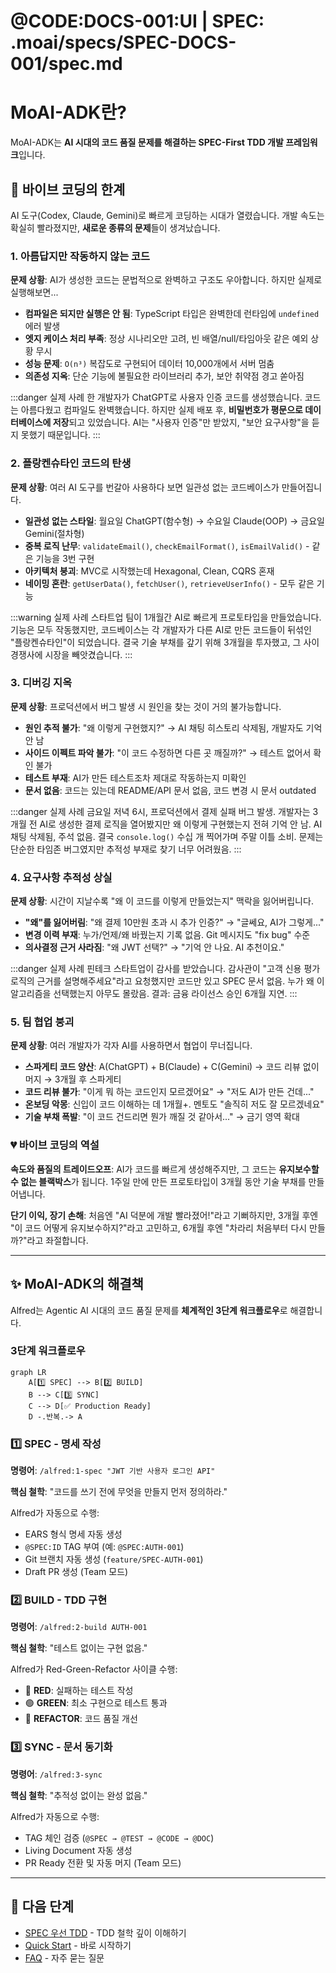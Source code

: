 # @CODE:DOCS-001:UI | SPEC: .moai/specs/SPEC-DOCS-001/spec.md

# MoAI-ADK란?

MoAI-ADK는 **AI 시대의 코드 품질 문제를 해결하는 SPEC-First TDD 개발 프레임워크**입니다.

## 🚨 바이브 코딩의 한계

AI 도구(Codex, Claude, Gemini)로 빠르게 코딩하는 시대가 열렸습니다. 개발 속도는 확실히 빨라졌지만, **새로운 종류의 문제**들이 생겨났습니다.

### 1. 아름답지만 작동하지 않는 코드

**문제 상황**: AI가 생성한 코드는 문법적으로 완벽하고 구조도 우아합니다. 하지만 실제로 실행해보면...

- **컴파일은 되지만 실행은 안 됨**: TypeScript 타입은 완벽한데 런타임에 `undefined` 에러 발생
- **엣지 케이스 처리 부족**: 정상 시나리오만 고려, 빈 배열/null/타임아웃 같은 예외 상황 무시
- **성능 문제**: `O(n³)` 복잡도로 구현되어 데이터 10,000개에서 서버 멈춤
- **의존성 지옥**: 단순 기능에 불필요한 라이브러리 추가, 보안 취약점 경고 쏟아짐

:::danger 실제 사례
한 개발자가 ChatGPT로 사용자 인증 코드를 생성했습니다. 코드는 아름다웠고 컴파일도 완벽했습니다. 하지만 실제 배포 후, **비밀번호가 평문으로 데이터베이스에 저장**되고 있었습니다. AI는 "사용자 인증"만 받았지, "보안 요구사항"을 듣지 못했기 때문입니다.
:::

### 2. 플랑켄슈타인 코드의 탄생

**문제 상황**: 여러 AI 도구를 번갈아 사용하다 보면 일관성 없는 코드베이스가 만들어집니다.

- **일관성 없는 스타일**: 월요일 ChatGPT(함수형) → 수요일 Claude(OOP) → 금요일 Gemini(절차형)
- **중복 로직 난무**: `validateEmail()`, `checkEmailFormat()`, `isEmailValid()` - 같은 기능을 3번 구현
- **아키텍처 붕괴**: MVC로 시작했는데 Hexagonal, Clean, CQRS 혼재
- **네이밍 혼란**: `getUserData()`, `fetchUser()`, `retrieveUserInfo()` - 모두 같은 기능

:::warning 실제 사례
스타트업 팀이 1개월간 AI로 빠르게 프로토타입을 만들었습니다. 기능은 모두 작동했지만, 코드베이스는 각 개발자가 다른 AI로 만든 코드들이 뒤섞인 "플랑켄슈타인"이 되었습니다. 결국 기술 부채를 갚기 위해 3개월을 투자했고, 그 사이 경쟁사에 시장을 빼앗겼습니다.
:::

### 3. 디버깅 지옥

**문제 상황**: 프로덕션에서 버그 발생 시 원인을 찾는 것이 거의 불가능합니다.

- **원인 추적 불가**: "왜 이렇게 구현했지?" → AI 채팅 히스토리 삭제됨, 개발자도 기억 안 남
- **사이드 이펙트 파악 불가**: "이 코드 수정하면 다른 곳 깨질까?" → 테스트 없어서 확인 불가
- **테스트 부재**: AI가 만든 테스트조차 제대로 작동하는지 미확인
- **문서 없음**: 코드는 있는데 README/API 문서 없음, 코드 변경 시 문서 outdated

:::danger 실제 사례
금요일 저녁 6시, 프로덕션에서 결제 실패 버그 발생. 개발자는 3개월 전 AI로 생성한 결제 로직을 열어봤지만 왜 이렇게 구현했는지 전혀 기억 안 남. AI 채팅 삭제됨, 주석 없음. 결국 `console.log()` 수십 개 찍어가며 주말 이틀 소비. 문제는 단순한 타임존 버그였지만 추적성 부재로 찾기 너무 어려웠음.
:::

### 4. 요구사항 추적성 상실

**문제 상황**: 시간이 지날수록 "왜 이 코드를 이렇게 만들었는지" 맥락을 잃어버립니다.

- **"왜"를 잃어버림**: "왜 결제 10만원 초과 시 추가 인증?" → "글쎄요, AI가 그렇게..."
- **변경 이력 부재**: 누가/언제/왜 바꿨는지 기록 없음. Git 메시지도 "fix bug" 수준
- **의사결정 근거 사라짐**: "왜 JWT 선택?" → "기억 안 나요. AI 추천이요."

:::danger 실제 사례
핀테크 스타트업이 감사를 받았습니다. 감사관이 "고객 신용 평가 로직의 근거를 설명해주세요"라고 요청했지만 코드만 있고 SPEC 문서 없음. 누가 왜 이 알고리즘을 선택했는지 아무도 몰랐음. 결과: 금융 라이선스 승인 6개월 지연.
:::

### 5. 팀 협업 붕괴

**문제 상황**: 여러 개발자가 각자 AI를 사용하면서 협업이 무너집니다.

- **스파게티 코드 양산**: A(ChatGPT) + B(Claude) + C(Gemini) → 코드 리뷰 없이 머지 → 3개월 후 스파게티
- **코드 리뷰 불가**: "이게 뭐 하는 코드인지 모르겠어요" → "저도 AI가 만든 건데..."
- **온보딩 악몽**: 신입이 코드 이해하는 데 1개월+. 멘토도 "솔직히 저도 잘 모르겠네요"
- **기술 부채 폭발**: "이 코드 건드리면 뭔가 깨질 것 같아서..." → 금기 영역 확대

### 💔 바이브 코딩의 역설

**속도와 품질의 트레이드오프**: AI가 코드를 빠르게 생성해주지만, 그 코드는 **유지보수할 수 없는 블랙박스**가 됩니다. 1주일 만에 만든 프로토타입이 3개월 동안 기술 부채를 만들어냅니다.

**단기 이익, 장기 손해**: 처음엔 "AI 덕분에 개발 빨라졌어!"라고 기뻐하지만, 3개월 후엔 "이 코드 어떻게 유지보수하지?"라고 고민하고, 6개월 후엔 "차라리 처음부터 다시 만들까?"라고 좌절합니다.

---

## ✨ MoAI-ADK의 해결책

Alfred는 Agentic AI 시대의 코드 품질 문제를 **체계적인 3단계 워크플로우**로 해결합니다.

### 3단계 워크플로우

```mermaid
graph LR
    A[1️⃣ SPEC] --> B[2️⃣ BUILD]
    B --> C[3️⃣ SYNC]
    C --> D[✅ Production Ready]
    D -.반복.-> A
```

### 1️⃣ SPEC - 명세 작성

**명령어**: `/alfred:1-spec "JWT 기반 사용자 로그인 API"`

**핵심 철학**: "코드를 쓰기 전에 무엇을 만들지 먼저 정의하라."

Alfred가 자동으로 수행:
- EARS 형식 명세 자동 생성
- `@SPEC:ID` TAG 부여 (예: `@SPEC:AUTH-001`)
- Git 브랜치 자동 생성 (`feature/SPEC-AUTH-001`)
- Draft PR 생성 (Team 모드)

### 2️⃣ BUILD - TDD 구현

**명령어**: `/alfred:2-build AUTH-001`

**핵심 철학**: "테스트 없이는 구현 없음."

Alfred가 Red-Green-Refactor 사이클 수행:
- 🔴 **RED**: 실패하는 테스트 작성
- 🟢 **GREEN**: 최소 구현으로 테스트 통과
- 🔵 **REFACTOR**: 코드 품질 개선

### 3️⃣ SYNC - 문서 동기화

**명령어**: `/alfred:3-sync`

**핵심 철학**: "추적성 없이는 완성 없음."

Alfred가 자동으로 수행:
- TAG 체인 검증 (`@SPEC → @TEST → @CODE → @DOC`)
- Living Document 자동 생성
- PR Ready 전환 및 자동 머지 (Team 모드)

---

## 🎯 다음 단계

- [SPEC 우선 TDD](/concepts/spec-first-tdd) - TDD 철학 깊이 이해하기
- [Quick Start](/guide/getting-started) - 바로 시작하기
- [FAQ](/guide/faq) - 자주 묻는 질문
